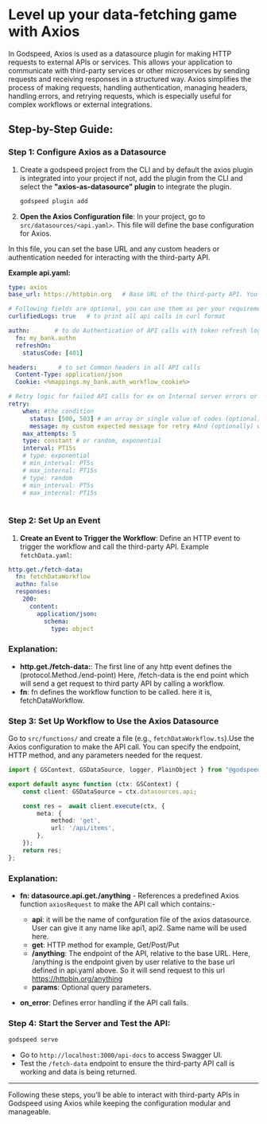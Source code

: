 # Level up your data-fetching game with Axios

In Godspeed, Axios is used as a datasource plugin for making HTTP requests to external APIs or services. 
This allows your application to communicate with third-party services or other microservices by sending requests
and receiving responses in a structured way. Axios simplifies the process of making requests, 
handling authentication, managing headers, handling errors, 
and retrying requests, which is especially useful for complex workflows or external integrations.

## Step-by-Step Guide:

### **Step 1: Configure Axios as a Datasource**

1. Create a godspeed project from the CLI and by default the axios plugin is integrated into your project if not, add the plugin from the CLI and select the **"axios-as-datasource" plugin** to integrate the plugin.

   ```bash
   godspeed plugin add
   ```

2. **Open the Axios Configuration file**: In your project, go to `src/datasources/<api.yaml>`. This file will define the base configuration for Axios.

In this file, you can set the base URL and any custom headers or authentication needed for interacting with the third-party API.

**Example api.yaml:**

  ```yaml
  type: axios
  base_url: https://httpbin.org   # Base URL of the third-party API. You can use `https://httpbin.org` for testing.

  # Following fields are optional, you can use them as per your requirement
  curlifiedLogs: true   # to print all api calls in curl format

  authn:       # to do Authentication of API calls with token refresh logic
    fn: my_bank.authn
    refreshOn:
      statusCode: [401]

  headers:      # to set Common headers in all API calls
    Content-Type: application/json
    Cookie: <%mappings.my_bank.auth_workflow_cookie%>

  # Retry logic for failed API calls for ex on Internal server errors or request timeouts
  retry:
      when: #the condition
        status: [500, 503] # an array or single value of codes (optional). Default 500
        message: my custom expected message for retry #And (optionally) when response has this message
      max_attempts: 5
      type: constant # or random, exponential
      interval: PT15s
      # type: exponential
      # min_interval: PT5s
      # max_internal: PT15s
      # type: random
      # min_interval: PT5s
      # max_internal: PT15s
     
  ```

### Step 2: Set Up an Event

1. **Create an Event to Trigger the Workflow**: Define an HTTP event to trigger the workflow and call the third-party API.
 Example `fetchData.yaml`:

```yaml
http.get./fetch-data:
  fn: fetchDataWorkflow
  authn: false
  responses:
    200:
      content:
        application/json:
          schema:
            type: object
```
  ### Explanation:
   - **http.get./fetch-data:**: The first line of any http event defines the (protocol.Method./end-point)
   Here, /fetch-data is the end point which will send a get request to third party API by calling a workflow.
   - **fn**: fn defines the workflow function to be called. here it is, fetchDataWorkflow.


### Step 3: Set Up Workflow to Use the Axios Datasource

 Go to `src/functions/` and create a file (e.g., `fetchDataWorkflow.ts`).Use the Axios configuration to make the API call. You can specify the endpoint, HTTP method, and any parameters needed for the request.

```ts
import { GSContext, GSDataSource, logger, PlainObject } from "@godspeedsystems/core";

export default async function (ctx: GSContext) {
    const client: GSDataSource = ctx.datasources.api;

    const res =  await client.execute(ctx, {
        meta: {
            method: 'get',
            url: '/api/items',
        },
    });
    return res;
};
```

<!-- 
  summary: Calls the third-party API using Axios
  tasks:
  - id: fetchDataWorkflow
    fn: datasource.api.get./anything
    args:
      data:
        <% inputs.query.id %>
    on_error:
      continue: false
-->

  ### Explanation:

   - **fn: datasource.api.get./anything** - References a predefined Axios function `axiosRequest` to make the API call which contains:-

     - **api**: it will be the name of confguration file of the axios datasource. User can give it any name like api1, api2. Same name will be used here.
     - **get**: HTTP method for example, Get/Post/Put
     - **/anything**: The endpoint of the API, relative to the base URL. Here, /anything is the endpoint given by user relative to the base url defined in api.yaml above. So it will send request to this url https://httpbin.org/anything
     - **params**: Optional query parameters.

   - **on_error**: Defines error handling if the API call fails.


### Step 4: Start the Server and Test the API:
   ```bash
   godspeed serve
   ```

   - Go to `http://localhost:3000/api-docs` to access Swagger UI.
   - Test the `/fetch-data` endpoint to ensure the third-party API call is working and data is being returned.

---

Following these steps, you’ll be able to interact with third-party APIs in Godspeed using Axios while keeping the configuration modular and manageable.